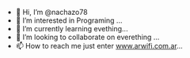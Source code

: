 - 👋 Hi, I’m @nachazo78
- 👀 I’m interested in Programing ...
- 🌱 I’m currently learning evething...
- 💞️ I’m looking to collaborate on everething ...
- 📫 How to reach me just enter www.arwifi.com.ar...

<!---
nachazo78/nachazo78 is a ✨ special ✨ repository because its `README.md` (this file) appears on your GitHub profile.
You can click the Preview link to take a look at your changes.
--->
